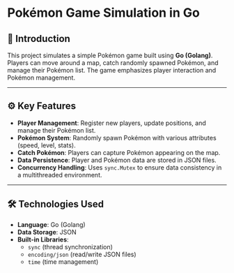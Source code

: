 # Pokémon Game Simulation in Go

## 🌟 Introduction

This project simulates a simple Pokémon game built using **Go (Golang)**. Players can move around a map, catch randomly spawned Pokémon, and manage their Pokémon list. The game emphasizes player interaction and Pokémon management.

---

## ⚙️ Key Features

- **Player Management**: Register new players, update positions, and manage their Pokémon list.
- **Pokémon System**: Randomly spawn Pokémon with various attributes (speed, level, stats).
- **Catch Pokémon**: Players can capture Pokémon appearing on the map.
- **Data Persistence**: Player and Pokémon data are stored in JSON files.
- **Concurrency Handling**: Uses `sync.Mutex` to ensure data consistency in a multithreaded environment.

---

## 🛠️ Technologies Used

- **Language**: Go (Golang)
- **Data Storage**: JSON
- **Built-in Libraries**:
  - `sync` (thread synchronization)
  - `encoding/json` (read/write JSON files)
  - `time` (time management)
